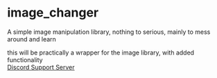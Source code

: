 # image_changer
A simple image manipulation library, nothing to serious, mainly to mess around and learn  



this will be practically a wrapper for the image library, with added functionality  
[Discord Support Server](https://discord.gg/RDy7X6jNd4)
